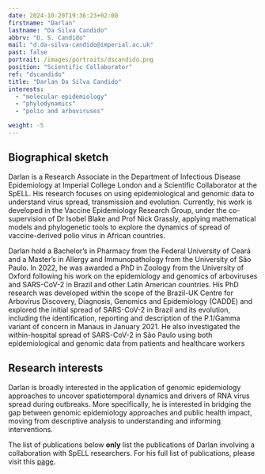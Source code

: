 ```yaml
---
date: 2024-10-20T19:36:23+02:00
firstname: "Darlan"
lastname: "Da Silva Candido"
abbrv: "D. S. Candido"
mail: "d.da-silva-candido@imperial.ac.uk"
past: false
portrait: /images/portraits/dscandido.png
position: "Scientific Collaborator"
ref: "dscandido"
title: "Darlan Da Silva Candido"
interests:
  - "molecular epidemiology"
  - "phylodynamics"
  - "polio and arboviruses"

weight: -5
---
```


## Biographical sketch

Darlan is a Research Associate in the Department of Infectious Disease Epidemiology at Imperial College London and a Scientific Collaborator at the SpELL. His research focuses on using epidemiological and genomic data to understand virus spread, transmission and evolution. Currently, his work is developed in the Vaccine Epidemiology Research Group, under the co-supervision of Dr Isobel Blake and Prof Nick Grassly, applying mathematical models and phylogenetic tools to explore the dynamics of spread of vaccine-derived polio virus in African countries.

Darlan hold a Bachelor’s in Pharmacy from the Federal University of Ceará and a Master’s in Allergy and Immunopathology from the University of São Paulo. In 2022, he was awarded a PhD in Zoology from the University of Oxford following his work on the epidemiology and genomics of arboviruses and SARS-CoV-2 in Brazil and other Latin American countries. His PhD research was developed within the scope of the Brazil-UK Centre for Arbovirus Discovery, Diagnosis, Genomics and Epidemiology (CADDE) and explored the initial spread of SARS-CoV-2 in Brazil and its evolution, including the identification, reporting and description of the P.1/Gamma variant of concern in Manaus in January 2021. He also investigated the within-hospital spread of SARS-CoV-2 in São Paulo using both epidemiological and genomic data from patients and healthcare workers

## Research interests

Darlan is broadly interested in the application of genomic epidemiology approaches to uncover spatiotemporal dynamics and drivers of RNA virus spread during outbreaks. More specifically, he is interested in bridging the gap between genomic epidemiology approaches and public health impact, moving from descriptive analysis to understanding and informing interventions.

The list of publications below **only** list the publications of Darlan involving a collaboration with SpELL researchers. For his full list of publications, please visit this [page](https://scholar.google.com/citations?user=l6yEbXIAAAAJ&hl=en).

